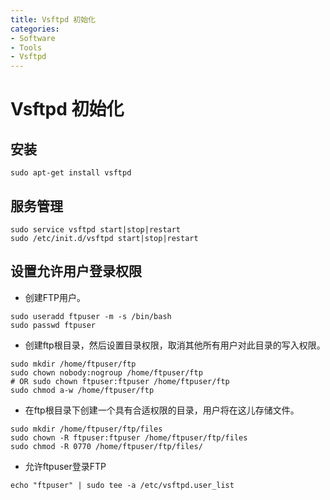 ```yaml
---
title: Vsftpd 初始化
categories:
- Software
- Tools
- Vsftpd
---
```

# Vsftpd 初始化

## 安装

```shell
sudo apt-get install vsftpd
```

## 服务管理

```shell
sudo service vsftpd start|stop|restart
sudo /etc/init.d/vsftpd start|stop|restart
```

## 设置允许用户登录权限

- 创建FTP用户。

```shell
sudo useradd ftpuser -m -s /bin/bash
sudo passwd ftpuser
```

- 创建ftp根目录，然后设置目录权限，取消其他所有用户对此目录的写入权限。

```shell
sudo mkdir /home/ftpuser/ftp
sudo chown nobody:nogroup /home/ftpuser/ftp
# OR sudo chown ftpuser:ftpuser /home/ftpuser/ftp
sudo chmod a-w /home/ftpuser/ftp
```

- 在ftp根目录下创建一个具有合适权限的目录，用户将在这儿存储文件。

```shell
sudo mkdir /home/ftpuser/ftp/files
sudo chown -R ftpuser:ftpuser /home/ftpuser/ftp/files
sudo chmod -R 0770 /home/ftpuser/ftp/files/
```

- 允许ftpuser登录FTP

```shell
echo "ftpuser" | sudo tee -a /etc/vsftpd.user_list
```
